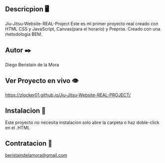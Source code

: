 ## Descricpion 🖥️

Jiu-Jitsu-Website-REAL-Project
Este es mi primer proyecto real creado con HTML CSS y JavaScript, Canvas(para el horario) y Prepros.
Creado con una metodologia BEM.

## Autor ✒️

Diego Beristain de la Mora

## Ver Proyecto en vivo 👁️

https://zlocker01.github.io/Jiu-Jitsu-Website-REAL-PROJECT/

## Instalacion 🔌

Este proyecto no necesita instalacion solo abre la carpeta o haz doble-click en el .HTML

## Contratacion 📧

beristaindelamora@gmail.com
